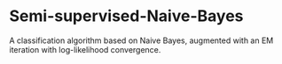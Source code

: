 # Semi-supervised-Naive-Bayes
A classification algorithm based on Naive Bayes, augmented with an EM iteration with log-likelihood convergence.
